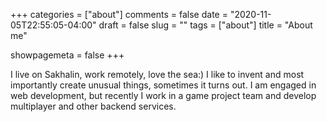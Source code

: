 +++
categories = ["about"]
comments = false
date = "2020-11-05T22:55:05-04:00"
draft = false
slug = ""
tags = ["about"]
title = "About me"

showpagemeta = false
+++

I live on Sakhalin, work remotely, love the sea:) I like to invent and most importantly create unusual things, sometimes it turns out. I am engaged in web development, but recently I work in a game project team and develop multiplayer and other backend services.